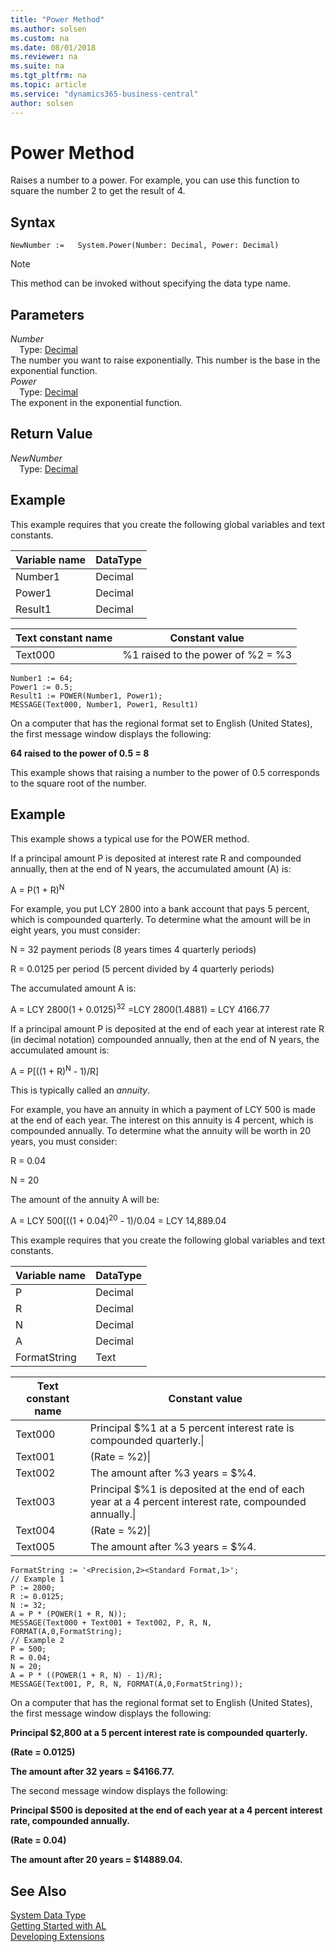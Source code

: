 ```yaml
---
title: "Power Method"
ms.author: solsen
ms.custom: na
ms.date: 08/01/2018
ms.reviewer: na
ms.suite: na
ms.tgt_pltfrm: na
ms.topic: article
ms.service: "dynamics365-business-central"
author: solsen
---
```

[//]: # (START>DO_NOT_EDIT)
[//]: # (IMPORTANT:Do not edit any of the content between here and the END>DO_NOT_EDIT.)
[//]: # (Any modifications should be made in the .resx files in the ModernDev repo.)
# Power Method
Raises a number to a power. For example, you can use this function to square the number 2 to get the result of 4.

## Syntax
```
NewNumber :=   System.Power(Number: Decimal, Power: Decimal)
```
> [!NOTE]  
> This method can be invoked without specifying the data type name.  
## Parameters
*Number*  
&emsp;Type: [Decimal](decimal-data-type.md)  
The number you want to raise exponentially. This number is the base in the exponential function.  
*Power*  
&emsp;Type: [Decimal](decimal-data-type.md)  
The exponent in the exponential function.  


## Return Value
*NewNumber*  
&emsp;Type: [Decimal](decimal-data-type.md)  
  


[//]: # (IMPORTANT: END>DO_NOT_EDIT)

## Example  
 This example requires that you create the following global variables and text constants.  
  
|Variable name|DataType|  
|-------------------|--------------|  
|Number1|Decimal|  
|Power1|Decimal|  
|Result1|Decimal|  
  
|Text constant name|Constant value|  
|------------------------|--------------------|  
|Text000|%1 raised to the power of %2 = %3|  
  
```  
Number1 := 64;   
Power1 := 0.5;  
Result1 := POWER(Number1, Power1);  
MESSAGE(Text000, Number1, Power1, Result1)  
```  
  
 On a computer that has the regional format set to English \(United States\), the first message window displays the following:  
  
 **64 raised to the power of 0.5 = 8**  
  
 This example shows that raising a number to the power of 0.5 corresponds to the square root of the number.  
  
## Example  
 This example shows a typical use for the POWER method.  
  
 If a principal amount P is deposited at interest rate R and compounded annually, then at the end of N years, the accumulated amount \(A\) is:  
  
 A = P\(1 + R\)<sup>N</sup>  
  
 For example, you put LCY 2800 into a bank account that pays 5 percent, which is compounded quarterly. To determine what the amount will be in eight years, you must consider:  
  
 N = 32 payment periods \(8 years times 4 quarterly periods\)  
  
 R = 0.0125 per period \(5 percent divided by 4 quarterly periods\)  
  
 The accumulated amount A is:  
  
 A = LCY 2800\(1 + 0.0125\)<sup>32</sup> =LCY 2800\(1.4881\) = LCY 4166.77  
  
 If a principal amount P is deposited at the end of each year at interest rate R \(in decimal notation\) compounded annually, then at the end of N years, the accumulated amount is:  
  
 A = P\[\(\(1 + R\)<sup>N</sup> - 1\)/R\]  
  
 This is typically called an *annuity*.  
  
 For example, you have an annuity in which a payment of LCY 500 is made at the end of each year. The interest on this annuity is 4 percent, which is compounded annually. To determine what the annuity will be worth in 20 years, you must consider:  
  
 R = 0.04  
  
 N = 20  
  
 The amount of the annuity A will be:  
  
 A = LCY 500\[\(\(1 + 0.04\)<sup>20</sup> - 1\)/0.04 = LCY 14,889.04  
  
 This example requires that you create the following global variables and text constants.  
  
|Variable name|DataType|  
|-------------------|--------------|  
|P|Decimal|  
|R|Decimal|  
|N|Decimal|  
|A|Decimal|  
|FormatString|Text|  
  
|Text constant name|Constant value|  
|------------------------|--------------------|  
|Text000|Principal $%1 at a 5 percent interest rate is compounded quarterly.\\|  
|Text001|\(Rate = %2\)\\|  
|Text002|The amount after %3 years = $%4.|  
|Text003|Principal $%1 is deposited at the end of each year at a 4 percent interest rate, compounded annually.\\|  
|Text004|\(Rate = %2\)\\|  
|Text005|The amount after %3 years = $%4.|  
  
```  
FormatString := '<Precision,2><Standard Format,1>';  
// Example 1  
P := 2800;  
R := 0.0125;  
N := 32;  
A = P * (POWER(1 + R, N));  
MESSAGE(Text000 + Text001 + Text002, P, R, N, FORMAT(A,0,FormatString);  
// Example 2  
P = 500;  
R = 0.04;  
N = 20;  
A = P * ((POWER(1 + R, N) - 1)/R);  
MESSAGE(Text001, P, R, N, FORMAT(A,0,FormatString));  
```  
  
 On a computer that has the regional format set to English \(United States\), the first message window displays the following:  
  
 **Principal $2,800 at a 5 percent interest rate is compounded quarterly.**  
  
 **\(Rate = 0.0125\)**  
  
 **The amount after 32 years = $4166.77.**  
  
 The second message window displays the following:  
  
 **Principal $500 is deposited at the end of each year at a 4 percent interest rate, compounded annually.**  
  
 **\(Rate = 0.04\)**  
  
 **The amount after 20 years = $14889.04.**  

 
## See Also
[System Data Type](system-data-type.md)  
[Getting Started with AL](../devenv-get-started.md)  
[Developing Extensions](../devenv-dev-overview.md)